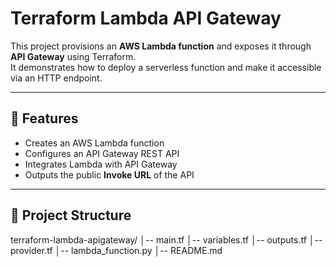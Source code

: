 # Terraform Lambda API Gateway

This project provisions an **AWS Lambda function** and exposes it through **API Gateway** using Terraform.  
It demonstrates how to deploy a serverless function and make it accessible via an HTTP endpoint.

---

## 🚀 Features
- Creates an AWS Lambda function
- Configures an API Gateway REST API
- Integrates Lambda with API Gateway
- Outputs the public **Invoke URL** of the API

---

## 📂 Project Structure

terraform-lambda-apigateway/
│-- main.tf
│-- variables.tf
│-- outputs.tf
│-- provider.tf
│-- lambda_function.py
│-- README.md
